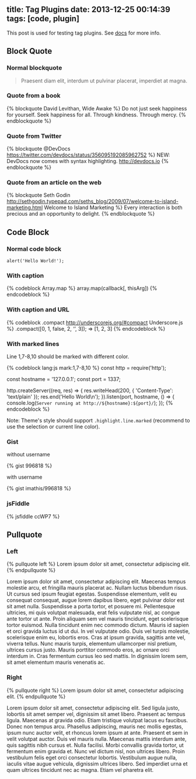 title: Tag Plugins
date: 2013-12-25 00:14:39
tags: [code, plugin]
---

This post is used for testing tag plugins. See [docs](http://zespia.tw/hexo/docs/tag-plugins.html) for more info.

## Block Quote

### Normal blockquote

> Praesent diam elit, interdum ut pulvinar placerat, imperdiet at magna.

### Quote from a book

{% blockquote David Levithan, Wide Awake %}
Do not just seek happiness for yourself. Seek happiness for all. Through kindness. Through mercy.
{% endblockquote %}

### Quote from Twitter

{% blockquote @DevDocs https://twitter.com/devdocs/status/356095192085962752 %}
NEW: DevDocs now comes with syntax highlighting. http://devdocs.io
{% endblockquote %}

### Quote from an article on the web

{% blockquote Seth Godin http://sethgodin.typepad.com/seths_blog/2009/07/welcome-to-island-marketing.html Welcome to Island Marketing %}
Every interaction is both precious and an opportunity to delight.
{% endblockquote %}

## Code Block

### Normal code block

```
alert('Hello World!');
```

### With caption

{% codeblock Array.map %}
array.map(callback[, thisArg])
{% endcodeblock %}

### With caption and URL

{% codeblock .compact http://underscorejs.org/#compact Underscore.js %}
.compact([0, 1, false, 2, ‘’, 3]);
=> [1, 2, 3]
{% endcodeblock %}

### With marked lines

Line 1,7-8,10 should be marked with different color.

{% codeblock lang:js mark:1,7-8,10 %}
const http = require('http');

const hostname = '127.0.0.1';
const port = 1337;

http.createServer((req, res) => {
  res.writeHead(200, { 'Content-Type': 'text/plain' });
  res.end('Hello World\n');
}).listen(port, hostname, () => {
  console.log(`Server running at http://${hostname}:${port}/`);
});
{% endcodeblock %}

Note: Theme's style should support `.highlight.line.marked` (recommend to use the selection or current line color).

### Gist

without username

{% gist 996818 %}

with username

{% gist imathis/996818 %}

### jsFiddle

{% jsfiddle ccWP7 %}

## Pullquote

### Left

{% pullquote left %}
Lorem ipsum dolor sit amet, consectetur adipiscing elit.
{% endpullquote %}

Lorem ipsum dolor sit amet, consectetur adipiscing elit. Maecenas tempus molestie arcu, et fringilla mauris placerat ac. Nullam luctus bibendum risus. Ut cursus sed ipsum feugiat egestas. Suspendisse elementum, velit eu consequat consequat, augue lorem dapibus libero, eget pulvinar dolor est sit amet nulla. Suspendisse a porta tortor, et posuere mi. Pellentesque ultricies, mi quis volutpat malesuada, erat felis vulputate nisl, ac congue ante tortor ut ante. Proin aliquam sem vel mauris tincidunt, eget scelerisque tortor euismod. Nulla tincidunt enim nec commodo dictum. Mauris id sapien et orci gravida luctus id ut dui. In vel vulputate odio. Duis vel turpis molestie, scelerisque enim eu, lobortis eros. Cras at ipsum gravida, sagittis ante vel, viverra tellus. Nunc mauris turpis, elementum ullamcorper nisl pretium, ultrices cursus justo. Mauris porttitor commodo eros, ac ornare orci interdum in. Cras fermentum cursus leo sed mattis. In dignissim lorem sem, sit amet elementum mauris venenatis ac.

### Right

{% pullquote right %}
Lorem ipsum dolor sit amet, consectetur adipiscing elit.
{% endpullquote %}

Lorem ipsum dolor sit amet, consectetur adipiscing elit. Sed ligula justo, lobortis sit amet semper vel, dignissim sit amet libero. Praesent ac tempus ligula. Maecenas at gravida odio. Etiam tristique volutpat lacus eu faucibus. Donec non tempus arcu. Phasellus adipiscing, mauris nec mollis egestas, ipsum nunc auctor velit, et rhoncus lorem ipsum at ante. Praesent et sem in velit volutpat auctor. Duis vel mauris nulla. Maecenas mattis interdum ante, quis sagittis nibh cursus et. Nulla facilisi. Morbi convallis gravida tortor, ut fermentum enim gravida et. Nunc vel dictum nisl, non ultrices libero. Proin vestibulum felis eget orci consectetur lobortis. Vestibulum augue nulla, iaculis vitae augue vehicula, dignissim ultrices libero. Sed imperdiet urna et quam ultrices tincidunt nec ac magna. Etiam vel pharetra elit.
